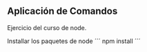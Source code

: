 ## Aplicación de Comandos

Ejercicio del curso de node.

Installar los paquetes de node
´´´
npm install
´´´